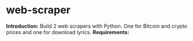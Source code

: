 # web-scraper
<span><strong>Introduction:</strong></span>
Build 2 web scrapers with Python. One for Bitcoin and crypto prices and one for download lyrics.
<span><strong>Requirements:</strong></span>






